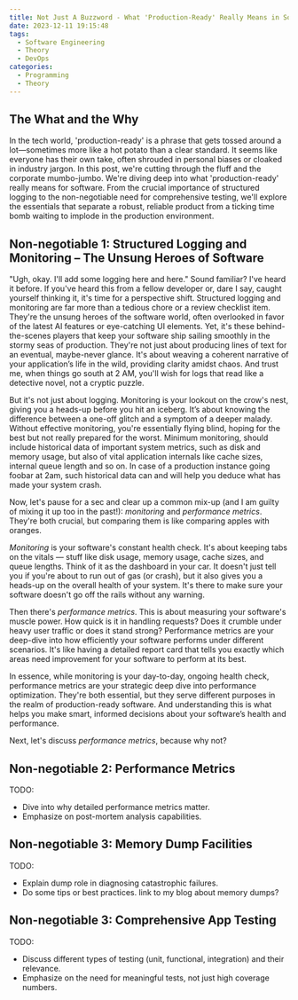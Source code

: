 ```yaml
---
title: Not Just A Buzzword - What 'Production-Ready' Really Means in Software
date: 2023-12-11 19:15:48
tags:
  - Software Engineering
  - Theory
  - DevOps
categories:
  - Programming
  - Theory
---
```


## The What and the Why

In the tech world, 'production-ready' is a phrase that gets tossed around a lot—sometimes more like a hot potato than a clear standard. It seems like everyone has their own take, often shrouded in personal biases or cloaked in industry jargon. In this post, we're cutting through the fluff and the corporate mumbo-jumbo. We're diving deep into what 'production-ready' really means for software. From the crucial importance of structured logging to the non-negotiable need for comprehensive testing, we'll explore the essentials that separate a robust, reliable product from a ticking time bomb waiting to implode in the production environment.

## Non-negotiable 1: Structured Logging and Monitoring – The Unsung Heroes of Software

"Ugh, okay. I'll add some logging here and here." Sound familiar? I've heard it before. If you've heard this from a fellow developer or, dare I say, caught yourself thinking it, it's time for a perspective shift. Structured logging and monitoring are far more than a tedious chore or a review checklist item. They're the unsung heroes of the software world, often overlooked in favor of the latest AI features or eye-catching UI elements.
Yet, it's these behind-the-scenes players that keep your software ship sailing smoothly in the stormy seas of production. They're not just about producing lines of text for an eventual, maybe-never glance. It's about weaving a coherent narrative of your application’s life in the wild, providing clarity amidst chaos. And trust me, when things go south at 2 AM, you'll wish for logs that read like a detective novel, not a cryptic puzzle.

But it's not just about logging. Monitoring is your lookout on the crow's nest, giving you a heads-up before you hit an iceberg. It’s about knowing the difference between a one-off glitch and a symptom of a deeper malady. Without effective monitoring, you're essentially flying blind, hoping for the best but not really prepared for the worst. Minimum monitoring, should include historical data of important system metrics, such as disk and memory usage, but also of vital application internals like cache sizes, internal queue length and so on. In case of a production instance going foobar at 2am, such historical data can and will help you deduce what has made your system crash.

Now, let's pause for a sec and clear up a common mix-up (and I am guilty of mixing it up too in the past!): *monitoring* and *performance metrics*. They're both crucial, but comparing them is like comparing apples with oranges.

*Monitoring* is your software's constant health check. It's about keeping tabs on the vitals — stuff like disk usage, memory usage, cache sizes, and queue lengths. Think of it as the dashboard in your car. It doesn't just tell you if you're about to run out of gas (or crash), but it also gives you a heads-up on the overall health of your system. It's there to make sure your software doesn't go off the rails without any warning.

Then there's *performance metrics*. This is about measuring your software's muscle power. How quick is it in handling requests? Does it crumble under heavy user traffic or does it stand strong? Performance metrics are your deep-dive into how efficiently your software performs under different scenarios. It's like having a detailed report card that tells you exactly which areas need improvement for your software to perform at its best.

In essence, while monitoring is your day-to-day, ongoing health check, performance metrics are your strategic deep dive into performance optimization. They're both essential, but they serve different purposes in the realm of production-ready software. And understanding this is what helps you make smart, informed decisions about your software’s health and performance.

Next, let's discuss *performance metrics*, because why not?

## Non-negotiable 2: Performance Metrics
TODO:
- Dive into why detailed performance metrics matter.
- Emphasize on post-mortem analysis capabilities.

## Non-negotiable 3: Memory Dump Facilities
TODO:
- Explain dump role in diagnosing catastrophic failures.
- Do some tips or best practices. link to my blog about memory dumps?

## Non-negotiable 3: Comprehensive App Testing
TODO:
- Discuss different types of testing (unit, functional, integration) and their relevance.
- Emphasize on the need for meaningful tests, not just high coverage numbers.